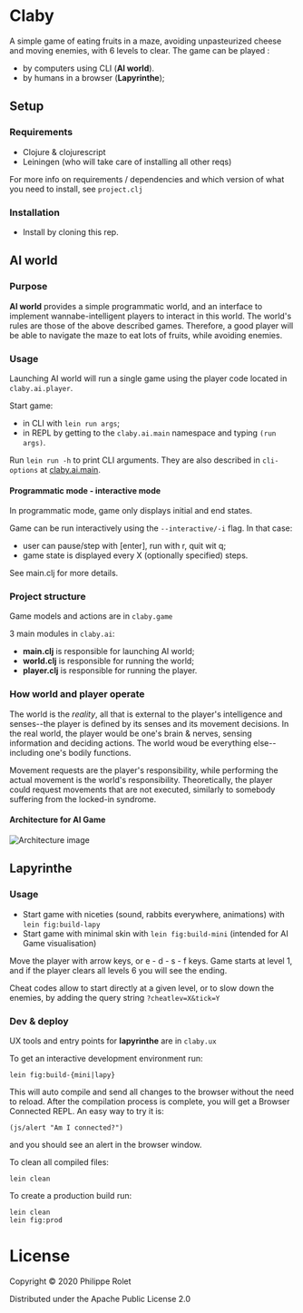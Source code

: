 # Claby

A simple game of eating fruits in a maze, avoiding unpasteurized cheese and moving enemies, with 6 levels to clear. The game can be played :

- by computers using CLI (**AI world**).
- by humans in a browser (**Lapyrinthe**);


## Setup

### Requirements ###
- Clojure & clojurescript
- Leiningen (who will take care of installing all other reqs)

For more info on requirements / dependencies and which version of what you need to install, see `project.clj`

### Installation
- Install by cloning this rep.

## AI world

### Purpose
**AI world** provides a simple programmatic world, and an interface to implement wannabe-intelligent players to interact in this world. The world's rules are those of the above described games. Therefore, a good player will be able to navigate the maze to eat lots of fruits, while avoiding enemies.

### Usage
Launching AI world will run a single game using the player code located in `claby.ai.player`.

Start game:
- in CLI with `lein run args`;
- in REPL by getting to the `claby.ai.main` namespace and typing `(run args)`.

Run `lein run -h` to print CLI arguments. They are also described in `cli-options` at [claby.ai.main](src/claby/ai/main.clj).

#### Programmatic mode - interactive mode ###
In programmatic mode, game only displays initial and end states.

Game can be run interactively using the `--interactive/-i` flag. In that case:
- user can pause/step with [enter], run with r, quit wit q;
- game state is displayed every X (optionally specified) steps.

See main.clj for more details.

### Project structure
Game models and actions are in ``claby.game``

3 main modules in `claby.ai`:
- **main.clj** is responsible for launching AI world;
- **world.clj** is responsible for running the world;
- **player.clj** is responsible for running the player.

### How world and player operate
The world is the *reality*, all that is external to the player's intelligence and senses--the player is defined by its senses and its movement decisions. In the real world, the player would be one's brain & nerves, sensing information and deciding actions. The world woud be everything else--including one's bodily functions.

Movement requests are the player's responsibility, while performing the actual movement is the world's responsibility. Theoretically, the player could request movements that are not executed, similarly to somebody suffering from the locked-in syndrome.

#### Architecture for AI Game

![Architecture image](https://docs.google.com/drawings/d/e/2PACX-1vT1ogu40fw8SG1oWGnR4WCJE3kmnCFcYzwMuLwiAuGbJ1vb8V2M8JzLFYiwczdS6D6cYqsMLmmyFO-_/pub?w=960&h=720)

## Lapyrinthe

### Usage

- Start game with niceties (sound, rabbits everywhere, animations) with ``lein fig:build-lapy``
- Start game with minimal skin with ``lein fig:build-mini`` (intended for AI Game visualisation)

Move the player with arrow keys, or e - d - s - f keys. Game starts at level 1, and if the player clears all levels 6 you will see the ending.

Cheat codes allow to start directly at a given level, or to slow down the enemies, by adding the query string `?cheatlev=X&tick=Y`

### Dev & deploy
UX tools and entry points for **lapyrinthe** are in ``claby.ux``

To get an interactive development environment run:

    lein fig:build-{mini|lapy}

This will auto compile and send all changes to the browser without the
need to reload. After the compilation process is complete, you will
get a Browser Connected REPL. An easy way to try it is:

    (js/alert "Am I connected?")

and you should see an alert in the browser window.

To clean all compiled files:

	lein clean

To create a production build run:

	lein clean
	lein fig:prod


# License

Copyright © 2020 Philippe Rolet

Distributed under the Apache Public License 2.0
